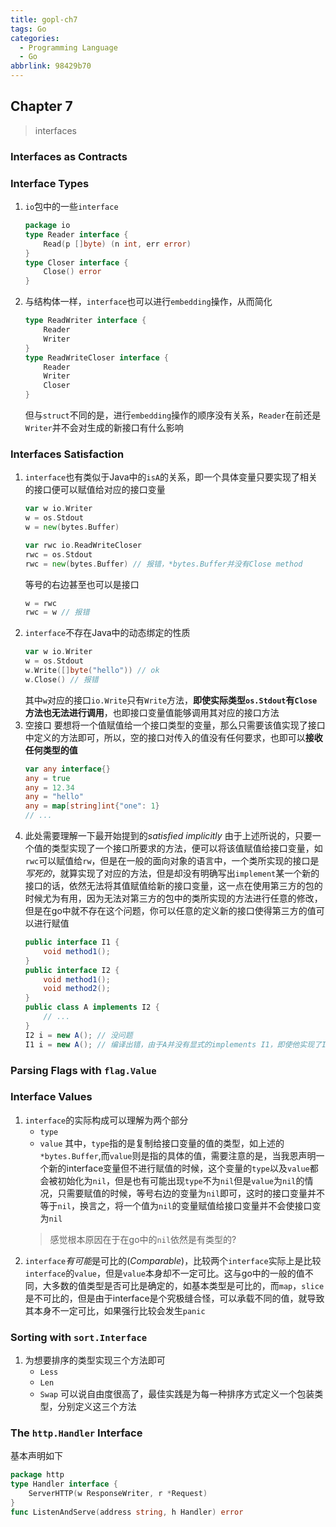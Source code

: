 ```yaml
---
title: gopl-ch7
tags: Go
categories:
  - Programming Language
  - Go
abbrlink: 98429b70
---
```


## Chapter 7
> interfaces

### Interfaces as Contracts

### Interface Types
1. `io`包中的一些`interface`
   ```go
   package io
   type Reader interface {
       Read(p []byte) (n int, err error)
   }
   type Closer interface {
       Close() error
   }
   ```
2. 与结构体一样，`interface`也可以进行`embedding`操作，从而简化
   ```go
   type ReadWriter interface {
       Reader
       Writer
   }
   type ReadWriteCloser interface {
       Reader
       Writer
       Closer
   }
   ```
   但与`struct`不同的是，进行`embedding`操作的顺序没有关系，`Reader`在前还是`Writer`并不会对生成的新接口有什么影响

### Interfaces Satisfaction
1. `interface`也有类似于Java中的`isA`的关系，即一个具体变量只要实现了相关的接口便可以赋值给对应的接口变量
   ```go
   var w io.Writer
   w = os.Stdout
   w = new(bytes.Buffer)

   var rwc io.ReadWriteCloser
   rwc = os.Stdout
   rwc = new(bytes.Buffer) // 报错，*bytes.Buffer并没有Close method
   ```
   等号的右边甚至也可以是接口
   ```go
   w = rwc
   rwc = w // 报错
   ```
2. `interface`不存在Java中的动态绑定的性质
   ```go
   var w io.Writer
   w = os.Stdout
   w.Write([]byte("hello")) // ok
   w.Close() // 报错
   ```
   其中`w`对应的接口`io.Write`只有`Write`方法，**即使实际类型`os.Stdout`有`Close`方法也无法进行调用**，也即接口变量值能够调用其对应的接口方法
3. 空接口
   要想将一个值赋值给一个接口类型的变量，那么只需要该值实现了接口中定义的方法即可，所以，空的接口对传入的值没有任何要求，也即可以**接收任何类型的值**
   ```go
   var any interface{}
   any = true
   any = 12.34
   any = "hello"
   any = map[string]int{"one": 1}
   // ...
   ```
4. 此处需要理解一下最开始提到的*satisfied implicitly*
   由于上述所说的，只要一个值的类型实现了一个接口所要求的方法，便可以将该值赋值给接口变量，如`rwc`可以赋值给`rw`，但是在一般的面向对象的语言中，一个类所实现的接口是*写死的*，就算实现了对应的方法，但是却没有明确写出`implement`某一个新的接口的话，依然无法将其值赋值给新的接口变量，这一点在使用第三方的包的时候尤为有用，因为无法对第三方的包中的类所实现的方法进行任意的修改，但是在go中就不存在这个问题，你可以任意的定义新的接口使得第三方的值可以进行赋值
   ```java
   public interface I1 {
       void method1();
   }
   public interface I2 {
       void method1();
       void method2();
   }
   public class A implements I2 {
       // ...
   }
   I2 i = new A(); // 没问题
   I1 i = new A(); // 编译出错，由于A并没有显式的implements I1，即使他实现了I1中所需的方法
   ```

### Parsing Flags with `flag.Value`

### Interface Values
1. `interface`的实际构成可以理解为两个部分
   - `type`
   - `value`
   其中，`type`指的是复制给接口变量的值的类型，如上述的`*bytes.Buffer`,而`value`则是指的具体的值，需要注意的是，当我恩声明一个新的interface变量但不进行赋值的时候，这个变量的`type`以及`value`都会被初始化为`nil`，但是也有可能出现`type`不为`nil`但是`value`为`nil`的情况，只需要赋值的时候，等号右边的变量为`nil`即可，这时的接口变量并不等于`nil`，换言之，将一个值为`nil`的变量赋值给接口变量并不会使接口变为`nil`
   > 感觉根本原因在于在go中的`nil`依然是有类型的?
2. `interface`*有可能*是可比的(*Comparable*)，比较两个`interface`实际上是比较`interface`的`value`，但是`value`本身却不一定可比。这与go中的一般的值不同，大多数的值类型是否可比是确定的，如基本类型是可比的，而`map`，`slice`是不可比的，但是由于interface是个究极缝合怪，可以承载不同的值，就导致其本身不一定可比，如果强行比较会发生`panic`

### Sorting with `sort.Interface`
1. 为想要排序的类型实现三个方法即可
   - `Less`
   - `Len`
   - `Swap`
   可以说自由度很高了，最佳实践是为每一种排序方式定义一个包装类型，分别定义这三个方法

### The `http.Handler` Interface
基本声明如下
```go
package http
type Handler interface {
    ServerHTTP(w ResponseWriter, r *Request)
}
func ListenAndServe(address string, h Handler) error
```
